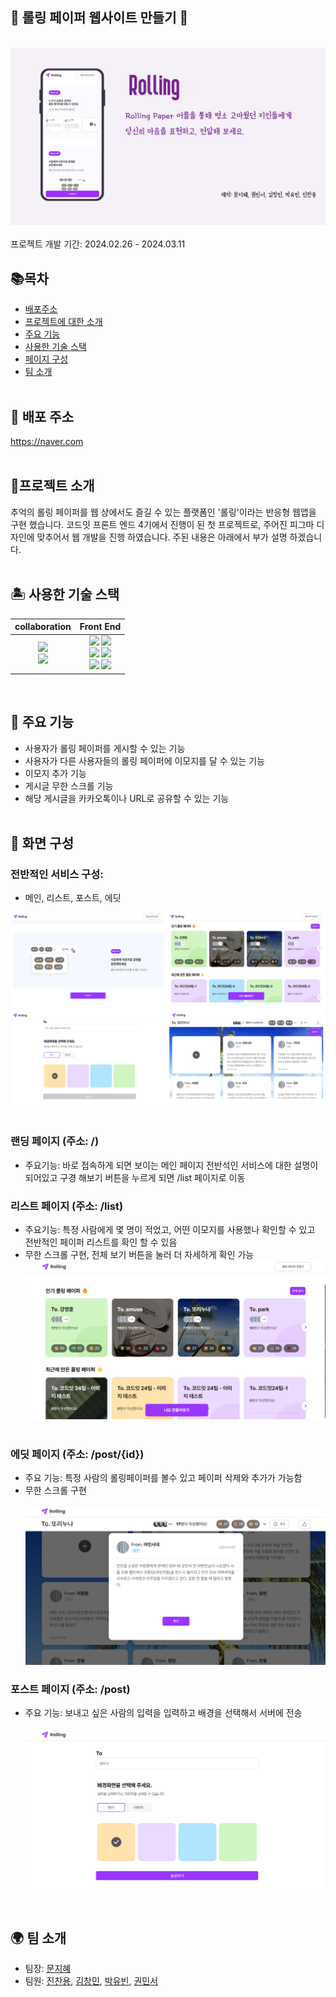 ## 💜 롤링 페이퍼 웹사이트 만들기 💜

<br>
<img src = "public\images\ReadMeRolling.png">
<br><br>
프로젝트 개발 기간: 2024.02.26 - 2024.03.11

## 📚목차

- [배포주소](##배포-주소)
- [프로젝트에 대한 소개](##프로젝트-소개)
- [주요 기능](##사용한-기술-스택)
- [사용한 기술 스택](#기술스택)
- [페이지 구성](#페이지-구성)
- [팀 소개](#팀-소개)<br><br>

## 💾 배포 주소

https://naver.com
<br><br>

## 🎀프로젝트 소개

추억의 롤링 페이퍼를 웹 상에서도 즐길 수 있는 플랫폼인 '롤링'이라는 반응형 웹앱을 구현 했습니다.
코드잇 프론트 엔드 4기에서 진행이 된 첫 프로젝트로, 주어진 피그마 디자인에 맞추어서 웹 개발을 진행 하였습니다. 주된 내용은 아래에서 부가 설명 하겠습니다.
<br><br>

## 🏝 사용한 기술 스택

|                                                                                                   collaboration                                                                                                    |                                                                                                                                                                                                                                                                                                                                           Front End                                                                                                                                                                                                                                                                                                                                           |
| :----------------------------------------------------------------------------------------------------------------------------------------------------------------------------------------------------------------: | :-------------------------------------------------------------------------------------------------------------------------------------------------------------------------------------------------------------------------------------------------------------------------------------------------------------------------------------------------------------------------------------------------------------------------------------------------------------------------------------------------------------------------------------------------------------------------------------------------------------------------------------------------------------------------------------------: |
| <img src="https://img.shields.io/badge/notion-000000?style=for-the-badge&logo=notion&logoColor=white"><br /><img src="https://img.shields.io/badge/github-181717?style=for-the-badge&logo=github&logoColor=white"> | <img src="https://img.shields.io/badge/javascript-F7DF1E?style=for-the-badge&logo=javascript&logoColor=white"> <img src="https://img.shields.io/badge/react-61DAFB?style=for-the-badge&logo=react&logoColor=white"><br /><img src="https://img.shields.io/badge/recoil-3578E5?style=for-the-badge&logo=recoil&logoColor=white"> <img src="https://img.shields.io/badge/react query-FF4154?style=for-the-badge&logo=reactquery&logoColor=white"><br /><img src="https://img.shields.io/badge/styledcomponents-DB7093?style=for-the-badge&logo=tailwindcss&logoColor=white"> <img src="https://img.shields.io/badge/react router-CA4245?style=for-the-badge&logo=react router&logoColor=white"> |

</div><br>

## 📲 주요 기능

- 사용자가 롤링 페이퍼를 게시할 수 있는 기능
- 사용자가 다른 사용자들의 롤링 페이퍼에 이모지를 달 수 있는 기능
- 이모지 추가 기능
- 게시글 무한 스크롤 기능
- 해당 게시글을 카카오톡이나 URL로 공유할 수 있는 기능
  <br><br>

## 📖 화면 구성

### 전반적인 서비스 구성:

- 메인, 리스트, 포스트, 에딧

<img src = "public\images\ReadMePage.png">
<br><br>

### 랜딩 페이지 (주소: /)

- 주요기능: 바로 접속하게 되면 보이는 메인 페이지
  전반석인 서비스에 대한 설명이 되어있고 구경 해보기 버튼을 누르게 되면 /list 페이지로 이동

### 리스트 페이지 (주소: /list)

- 주요기능: 특정 사람에게 몇 명이 적었고, 어떤 이모지를 사용했나 확인할 수 있고 전반적인 페이퍼 리스트를 확인 할 수 있음
- 무한 스크롤 구현, 전체 보기 버튼을 눌러 더 자세하게 확인 가능
  <img src = "public\images\ReadMeList.png">
  <br><br>

### 에딧 페이지 (주소: /post/{id})

- 주요 기능: 특정 사람의 롤링페이퍼를 볼수 있고 페이퍼 삭제와 추가가 가능함
- 무한 스크롤 구현<br><br>
  <img src = "public\images\ReadMeEdit.png">

### 포스트 페이지 (주소: /post)

- 주요 기능: 보내고 싶은 사람의 입력을 입력하고 배경을 선택해서 서버에 전송<br><br>
  <img src = "public\images\ReadMePost.png">

<br>

## 🌍 팀 소개

- 팀장: [문지혜](https://github.com/munjihye)
- 팀원: [진찬용](https://github.com/Jin-Chanyong), [김창민](https://github.com/changmin6362), [박유빈](https://github.com/yb3143), [권민서](https://github.com/min3eo)

